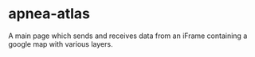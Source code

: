 # apnea-atlas

A main page which sends and receives data from an iFrame containing a google map with various layers.